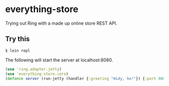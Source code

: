 # everything-store

Trying out Ring with a made up online store REST API.

## Try this

```
$ lein repl
```

The following will start the server at localhost:8080.

```clojure
(use 'ring.adapter.jetty)
(use 'everything-store.core)
(defonce server (run-jetty (handler {:greeting "Hidy, ho!"}) {:port 8080 :join? false}))
```

